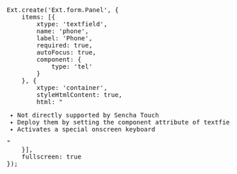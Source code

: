 <pre class="runnable run ipadframe">
Ext.create('Ext.form.Panel', {
    items: [{
        xtype: 'textfield',
        name: 'phone',
        label: 'Phone',
        required: true,
        autoFocus: true,
        component: {
            type: 'tel'
        }
    }, {
        xtype: 'container',
        styleHtmlContent: true,
        html: "<ul><li>Not directly supported by Sencha Touch</li><li>Deploy them by setting the component attribute of textfield to {type: 'tel'}</li><li>Activates a special onscreen keyboard</li></ul>"
    }],
    fullscreen: true
});
</pre>